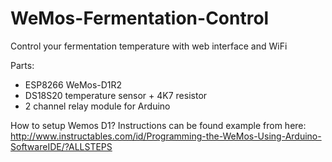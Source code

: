 # WeMos-Fermentation-Control
Control your fermentation temperature with web interface and WiFi

Parts:
- ESP8266 WeMos-D1R2
- DS18S20 temperature sensor + 4K7 resistor
- 2 channel relay module for Arduino

How to setup Wemos D1? Instructions can be found example from here: http://www.instructables.com/id/Programming-the-WeMos-Using-Arduino-SoftwareIDE/?ALLSTEPS
